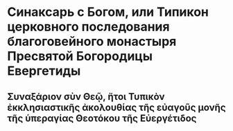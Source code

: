 
# Синаксарь с Богом, или Типикон церковного последования благоговейного монастыря Пресвятой Богородицы Евергетиды

## Συναξάριον σὺν Θεῷ, ἤτοι Τυπικὸν ἐκκλησιαστικῆς ἀκολουθίας τῆς εὐαγοῦς μονῆς τῆς ὑπεραγίας Θεοτόκου τῆς Εὐεργέτιδος




